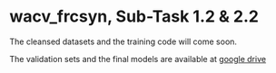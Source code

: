 # wacv_frcsyn, Sub-Task 1.2 & 2.2
The cleansed datasets and the training code will come soon.


The validation sets and the final models are available at [google drive](https://drive.google.com/file/d/1ihXk7Y76xQEu0c18F3XObWMkizu7CgDh/view?usp=sharing)
